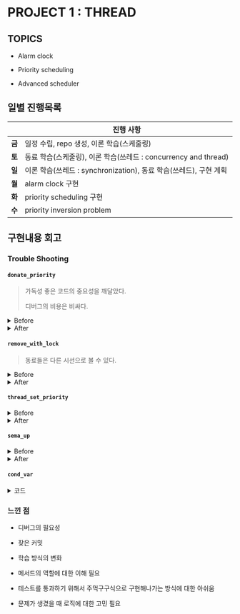 # PROJECT 1 : THREAD

## TOPICS
- Alarm clock

- Priority scheduling

- Advanced scheduler

## 일별 진행목록
||진행 사항|
|------|---|
|**금**|일정 수립, repo 생성, 이론 학습(스케줄링)|
|**토**|동료 학습(스케줄링), 이론 학습(쓰레드 : concurrency and thread)|
|**일**|이론 학습(쓰레드 : synchronization), 동료 학습(쓰레드), 구현 계획|
|**월**|alarm clock 구현|
|**화**|priority scheduling 구현|
|**수**|priority inversion problem|

## 구현내용 회고
### Trouble Shooting
#### `donate_priority`

> 가독성 좋은 코드의 중요성을 깨달았다.
> 
> 디버그의 비용은 비싸다.

<details>
  <summary>Before</summary>

  ```c
  void donate_priority(void)
  {
      struct thread *curr_thread = thread_current();
      struct lock *curr_thread_wait_lock = curr_thread->wait_on_lock;
      struct thread *lock_holder = curr_thread_wait_lock->holder;
      struct list lock_waiters = curr_thread_wait_lock->semaphore.waiters;
      int cnt = 0;

      while (curr_thread->priority > lock_holder->priority
              && lock_holder != NULL)
      {
          if (++cnt >= 8)
          {
              break;
          }

          lock_holder->priority = curr_thread->priority;
          curr_thread = lock_holder;
          lock_holder = lock_holder->wait_on_lock->holder;
      }
  }
  ```

- PPT 자료의 문장 그대로 구현

- 세부사항에 대한 고민 부족

- 코드의 가독성이 떨어짐.

</details>

<details>
  <summary>After</summary>

  ```c
  void donate_priority(void)
  {
      struct thread *curr_thread = thread_current();
      int cnt = 0;

      for (cnt = 0; cnt < 8; cnt++)
      {
          if (curr_thread->wait_on_lock == NULL)
              break;
          struct thread *lock_holder = curr_thread->wait_on_lock->holder;
          if (curr_thread->priority > lock_holder->priority)
          {
              lock_holder->priority = curr_thread->priority;
              curr_thread = lock_holder;
          }
      }
  }
  ```

- 가독성 고려하여 코드 개선

- 디버깅을 통한 흐름 이해

</details>

#### `remove_with_lock`

> 동료들은 다른 시선으로 볼 수 있다.

<details>
  <summary>Before</summary>

  ```c
  void remove_with_lock(struct lock *lock)
  {
      struct list lock_waiters = thread_current()->donations;
      struct list_elem *e;


      for (e = list_begin(&lock_waiters); e != list_end(&lock_waiters); e = list_next(e))
      {
          struct thread *lock_waiter = list_entry(e, struct thread, d_elem);

          if (lock == lock_waiter->wait_on_lock)
          {
              list_remove(&lock_waiter->d_elem);
              break;
          }
      }
  }
  ```

- 로직의 오류가 코드에 그대로 반영됨.

- 디버깅 부족

</details>

<details>
  <summary>After</summary>

  ```c
  void remove_with_lock(struct lock *lock)
  {
  struct thread *curr_thread = thread_current();
      struct list_elem *e;

      for (e = list_begin(&curr_thread->donations); e != list_end(&curr_thread->donations); e = list_next(e))
      {
          struct thread *lock_waiter = list_entry(e, struct thread, d_elem);

          if (lock == lock_waiter->wait_on_lock)
          {
              list_remove(&lock_waiter->d_elem);
          }
      }
  }
  ```

- 동료들과의 회의로 로직의 오류를 고쳐잡고, 코드 개선

</details>

#### `thread_set_priority`

<details>
  <summary>Before</summary>

  ```c
  void thread_set_priority(int new_priority)
  {
      thread_current()->priority = new_priority;
      list_sort(&ready_list, cmp_priority, NULL);
      test_max_priority();
  }
  ```

- 해당 함수의 역할에 대한 이해 부족

</details>

<details>
  <summary>After</summary>

  ```c
  void thread_set_priority(int new_priority)
  {
      thread_current()->old_priority = new_priority;
      refresh_priority();
      test_max_priority();
  }
  ```

- 디버깅 (테스트 코드 확인 등)

</details>

#### `sema_up`

<details>
  <summary>Before</summary>

  ```c
  void sema_up (struct semaphore *sema) {
      enum intr_level old_level;

      ASSERT (sema != NULL);

      old_level = intr_disable ();
      if (!list_empty (&sema->waiters))
          thread_unblock (list_entry (list_pop_front (&sema->waiters),
                      struct thread, elem));
      sema->value++;
      list_sort(&sema->waiters, cmp_priority, NULL);
      test_max_priority();
      intr_set_level (old_level);
  }
  ```

  - 정렬이 안됐다.

</details>

<details>
  <summary>After</summary>

  ```c
  void sema_up(struct semaphore *sema)
  {
      enum intr_level old_level;

      ASSERT(sema != NULL);

      old_level = intr_disable();
      if (!list_empty(&sema->waiters))
      {
          list_sort(&sema->waiters, cmp_priority, NULL);
          thread_unblock(list_entry(list_pop_front(&sema->waiters),
                                  struct thread, elem));
      }
      sema->value++;
      test_max_priority();
      intr_set_level(old_level);
  }
  ```

- 디버깅

- 정렬을 해줬다.

</details>

#### `cond_var`

<details>
  <summary>코드</summary>

  ```c
  bool cmp_sem_priority(const struct list_elem *a, const struct list_elem *b, void *aux)
  {
      struct semaphore_elem *sema_a = list_entry(a, struct semaphore_elem, elem);
      struct semaphore_elem *sema_b = list_entry(b, struct semaphore_elem, elem);

      struct list *a_waiters = &(sema_a->semaphore.waiters);
      struct list *b_waiters = &(sema_b->semaphore.waiters);

      return list_entry(list_begin(a_waiters), struct thread, elem)->priority
              > list_entry(list_begin(b_waiters), struct thread, elem)->priority;
  }
  ```

- 리스트 엔트리에 대한 이해 부족

- 레퍼런스를 통해 함수 사용 방법을 이해하게 됨.

</details>

### 느낀 점

- 디버그의 필요성

- 잦은 커밋

- 학습 방식의 변화

- 메서드의 역할에 대한 이해 필요

- 테스트를 통과하기 위해서 주먹구구식으로 구현해나가는 방식에 대한 아쉬움

- 문제가 생겼을 때 로직에 대한 고민 필요
